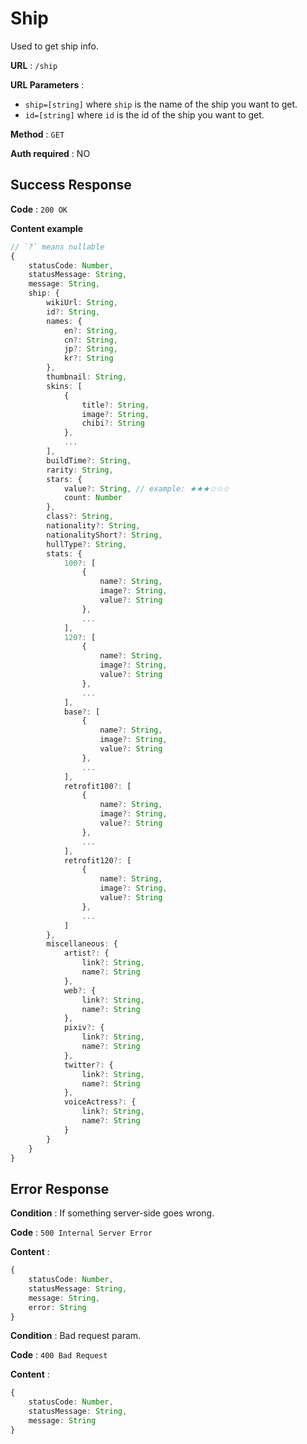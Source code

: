 # Ship

Used to get ship info.

**URL** : `/ship`

**URL Parameters** :
- `ship=[string]` where `ship` is the name of the ship you want to get.
- `id=[string]` where `id` is the id of the ship you want to get.

**Method** : `GET`

**Auth required** : NO

## Success Response

**Code** : `200 OK`

**Content example**

```ts
// `?` means nullable
{
    statusCode: Number,
    statusMessage: String,
    message: String,
    ship: {
        wikiUrl: String,
        id?: String,
        names: {
            en?: String,
            cn?: String,
            jp?: String,
            kr?: String
        },
        thumbnail: String,
        skins: [
            {
                title?: String,
                image?: String,
                chibi?: String
            },
            ...
        ],
        buildTime?: String,
        rarity: String,
        stars: {
            value?: String, // example: ★★★☆☆☆
            count: Number
        },
        class?: String,
        nationality?: String,
        nationalityShort?: String,
        hullType?: String,
        stats: {
            100?: [
                {
                    name?: String,
                    image?: String,
                    value?: String
                },
                ...
            ],
            120?: [
                {
                    name?: String,
                    image?: String,
                    value?: String
                },
                ...
            ],
            base?: [
                {
                    name?: String,
                    image?: String,
                    value?: String
                },
                ...
            ],
            retrofit100?: [
                {
                    name?: String,
                    image?: String,
                    value?: String
                },
                ...
            ],
            retrofit120?: [
                {
                    name?: String,
                    image?: String,
                    value?: String
                },
                ...
            ]
        },
        miscellaneous: {
            artist?: {
                link?: String,
                name?: String
            },
            web?: {
                link?: String,
                name?: String
            },
            pixiv?: {
                link?: String,
                name?: String
            },
            twitter?: {
                link?: String,
                name?: String
            },
            voiceActress?: {
                link?: String,
                name?: String
            }
        }
    }
}
```

## Error Response

**Condition** : If something server-side goes wrong.

**Code** : `500 Internal Server Error`

**Content** :

```ts
{
    statusCode: Number,
    statusMessage: String,
    message: String,
    error: String
}
```

**Condition** : Bad request param.

**Code** : `400 Bad Request`

**Content** :

```ts
{
    statusCode: Number,
    statusMessage: String,
    message: String
}
```